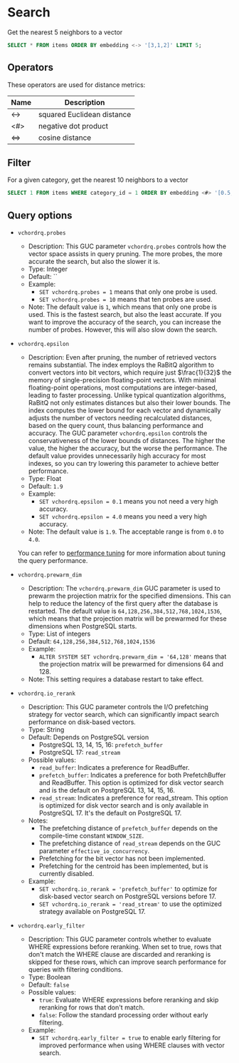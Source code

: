 # Search

Get the nearest 5 neighbors to a vector

```sql
SELECT * FROM items ORDER BY embedding <-> '[3,1,2]' LIMIT 5;
```

## Operators

These operators are used for distance metrics:

| Name  | Description                |
| ----  | -------------------------- |
| <->   | squared Euclidean distance |
| <#>   | negative dot product       |
| <=>   | cosine distance            |

## Filter

For a given category, get the nearest 10 neighbors to a vector
```sql
SELECT 1 FROM items WHERE category_id = 1 ORDER BY embedding <#> '[0.5,0.5,0.5]' limit 10
```

## Query options

- `vchordrq.probes`
    - Description: This GUC parameter `vchordrq.probes` controls how the vector space assists in query pruning. The more probes, the more accurate the search, but also the slower it is.
    - Type: Integer
    - Default: ``
    - Example:
        - `SET vchordrq.probes = 1` means that only one probe is used.
        - `SET vchordrq.probes = 10` means that ten probes are used.
    - Note: The default value is `1`, which means that only one probe is used. This is the fastest search, but also the least accurate. If you want to improve the accuracy of the search, you can increase the number of probes. However, this will also slow down the search.
- `vchordrq.epsilon`
    - Description: Even after pruning, the number of retrieved vectors remains substantial. The index employs the RaBitQ algorithm to convert vectors into bit vectors, which require just $\frac{1}{32}$ the memory of single-precision floating-point vectors. With minimal floating-point operations, most computations are integer-based, leading to faster processing. Unlike typical quantization algorithms, RaBitQ not only estimates distances but also their lower bounds. The index computes the lower bound for each vector and dynamically adjusts the number of vectors needing recalculated distances, based on the query count, thus balancing performance and accuracy. The GUC parameter `vchordrq.epsilon` controls the conservativeness of the lower bounds of distances. The higher the value, the higher the accuracy, but the worse the performance. The default value provides unnecessarily high accuracy for most indexes, so you can try lowering this parameter to achieve better performance.
    - Type: Float
    - Default: `1.9`
    - Example:
        - `SET vchordrq.epsilon = 0.1` means you not need a very high accuracy. 
        - `SET vchordrq.epsilon = 4.0` means you need a very high accuracy.
    - Note: The default value is `1.9`. The acceptable range is from `0.0` to `4.0`.

    You can refer to [performance tuning](../usage/performance-tuning#query-performance) for more information about tuning the query performance.
- `vchordrq.prewarm_dim`
    - Description: The `vchordrq.prewarm_dim` GUC parameter is used to prewarm the projection matrix for the specified dimensions. This can help to reduce the latency of the first query after the database is restarted. The default value is `64,128,256,384,512,768,1024,1536`, which means that the projection matrix will be prewarmed for these dimensions when PostgreSQL starts.
    - Type: List of integers
    - Default: `64,128,256,384,512,768,1024,1536`
    - Example:
        - `ALTER SYSTEM SET vchordrq.prewarm_dim = '64,128'` means that the projection matrix will be prewarmed for dimensions 64 and 128.
    - Note: This setting requires a database restart to take effect.
- `vchordrq.io_rerank`
    - Description: This GUC parameter controls the I/O prefetching strategy for vector search, which can significantly impact search performance on disk-based vectors.
    - Type: String
    - Default: Depends on PostgreSQL version
        - PostgreSQL 13, 14, 15, 16: `prefetch_buffer`
        - PostgreSQL 17: `read_stream`
    - Possible values:
        - `read_buffer`: Indicates a preference for ReadBuffer.
        - `prefetch_buffer`: Indicates a preference for both PrefetchBuffer and ReadBuffer. This option is optimized for disk vector search and is the default on PostgreSQL 13, 14, 15, 16.
        - `read_stream`: Indicates a preference for read_stream. This option is optimized for disk vector search and is only available in PostgreSQL 17. It's the default on PostgreSQL 17.
    - Notes:
        - The prefetching distance of `prefetch_buffer` depends on the compile-time constant `WINDOW_SIZE`.
        - The prefetching distance of `read_stream` depends on the GUC parameter `effective_io_concurrency`.
        - Prefetching for the bit vector has not been implemented.
        - Prefetching for the centroid has been implemented, but is currently disabled.
    - Example:
        - `SET vchordrq.io_rerank = 'prefetch_buffer'` to optimize for disk-based vector search on PostgreSQL versions before 17.
        - `SET vchordrq.io_rerank = 'read_stream'` to use the optimized strategy available on PostgreSQL 17.
- `vchordrq.early_filter`
    - Description: This GUC parameter controls whether to evaluate WHERE expressions before reranking. When set to true, rows that don't match the WHERE clause are discarded and reranking is skipped for these rows, which can improve search performance for queries with filtering conditions.
    - Type: Boolean
    - Default: `false`
    - Possible values:
        - `true`: Evaluate WHERE expressions before reranking and skip reranking for rows that don't match.
        - `false`: Follow the standard processing order without early filtering.
    - Example:
        - `SET vchordrq.early_filter = true` to enable early filtering for improved performance when using WHERE clauses with vector search.



